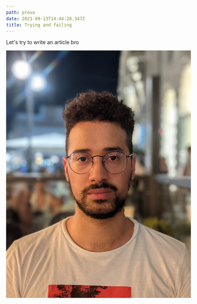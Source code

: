 ```yaml
---
path: prova
date: 2021-09-13T14:44:28.347Z
title: Trying and failing
---
```

Let's try to write an article bro

![](/assets/pxl_20210813_195911875.portrait.jpg "sono io bro")